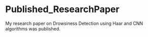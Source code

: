# Published_ResearchPaper
My research paper on Drowsiness Detection using Haar and CNN algorithms was published.

